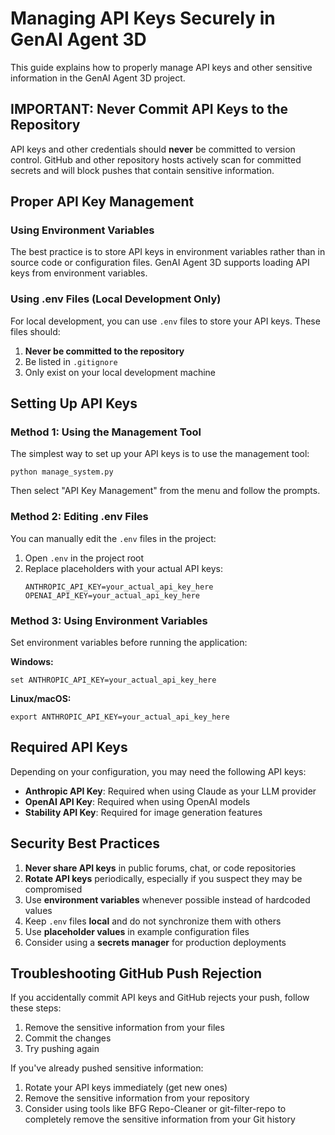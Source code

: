 # Managing API Keys Securely in GenAI Agent 3D

This guide explains how to properly manage API keys and other sensitive information in the GenAI Agent 3D project.

## IMPORTANT: Never Commit API Keys to the Repository

API keys and other credentials should **never** be committed to version control. GitHub and other repository hosts actively scan for committed secrets and will block pushes that contain sensitive information.

## Proper API Key Management

### Using Environment Variables

The best practice is to store API keys in environment variables rather than in source code or configuration files. GenAI Agent 3D supports loading API keys from environment variables.

### Using .env Files (Local Development Only)

For local development, you can use `.env` files to store your API keys. These files should:

1. **Never be committed to the repository**
2. Be listed in `.gitignore`
3. Only exist on your local development machine

## Setting Up API Keys

### Method 1: Using the Management Tool

The simplest way to set up your API keys is to use the management tool:

```
python manage_system.py
```

Then select "API Key Management" from the menu and follow the prompts.

### Method 2: Editing .env Files

You can manually edit the `.env` files in the project:

1. Open `.env` in the project root
2. Replace placeholders with your actual API keys:
   ```
   ANTHROPIC_API_KEY=your_actual_api_key_here
   OPENAI_API_KEY=your_actual_api_key_here
   ```

### Method 3: Using Environment Variables

Set environment variables before running the application:

**Windows:**
```
set ANTHROPIC_API_KEY=your_actual_api_key_here
```

**Linux/macOS:**
```
export ANTHROPIC_API_KEY=your_actual_api_key_here
```

## Required API Keys

Depending on your configuration, you may need the following API keys:

- **Anthropic API Key**: Required when using Claude as your LLM provider
- **OpenAI API Key**: Required when using OpenAI models
- **Stability API Key**: Required for image generation features

## Security Best Practices

1. **Never share API keys** in public forums, chat, or code repositories
2. **Rotate API keys** periodically, especially if you suspect they may be compromised
3. Use **environment variables** whenever possible instead of hardcoded values
4. Keep `.env` files **local** and do not synchronize them with others
5. Use **placeholder values** in example configuration files
6. Consider using a **secrets manager** for production deployments

## Troubleshooting GitHub Push Rejection

If you accidentally commit API keys and GitHub rejects your push, follow these steps:

1. Remove the sensitive information from your files
2. Commit the changes
3. Try pushing again

If you've already pushed sensitive information:

1. Rotate your API keys immediately (get new ones)
2. Remove the sensitive information from your repository
3. Consider using tools like BFG Repo-Cleaner or git-filter-repo to completely remove the sensitive information from your Git history
